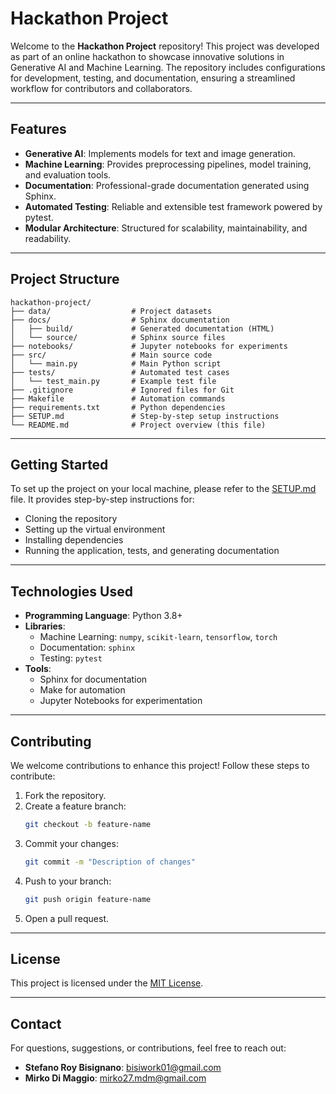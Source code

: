 # Hackathon Project

Welcome to the **Hackathon Project** repository! This project was developed as part of an online hackathon to showcase innovative solutions in Generative AI and Machine Learning. The repository includes configurations for development, testing, and documentation, ensuring a streamlined workflow for contributors and collaborators.

---

## **Features**

- **Generative AI**: Implements models for text and image generation.
- **Machine Learning**: Provides preprocessing pipelines, model training, and evaluation tools.
- **Documentation**: Professional-grade documentation generated using Sphinx.
- **Automated Testing**: Reliable and extensible test framework powered by pytest.
- **Modular Architecture**: Structured for scalability, maintainability, and readability.

---

## **Project Structure**

```
hackathon-project/
├── data/                  # Project datasets
├── docs/                  # Sphinx documentation
│   ├── build/             # Generated documentation (HTML)
│   └── source/            # Sphinx source files
├── notebooks/             # Jupyter notebooks for experiments
├── src/                   # Main source code
│   └── main.py            # Main Python script
├── tests/                 # Automated test cases
│   └── test_main.py       # Example test file
├── .gitignore             # Ignored files for Git
├── Makefile               # Automation commands
├── requirements.txt       # Python dependencies
├── SETUP.md               # Step-by-step setup instructions
└── README.md              # Project overview (this file)
```

---

## **Getting Started**

To set up the project on your local machine, please refer to the [SETUP.md](SETUP.md) file. It provides step-by-step instructions for:

- Cloning the repository
- Setting up the virtual environment
- Installing dependencies
- Running the application, tests, and generating documentation

---

## **Technologies Used**

- **Programming Language**: Python 3.8+
- **Libraries**:
  - Machine Learning: `numpy`, `scikit-learn`, `tensorflow`, `torch`
  - Documentation: `sphinx`
  - Testing: `pytest`
- **Tools**:
  - Sphinx for documentation
  - Make for automation
  - Jupyter Notebooks for experimentation

---

## **Contributing**

We welcome contributions to enhance this project! Follow these steps to contribute:

1. Fork the repository.
2. Create a feature branch:
   ```bash
   git checkout -b feature-name
   ```
3. Commit your changes:
   ```bash
   git commit -m "Description of changes"
   ```
4. Push to your branch:
   ```bash
   git push origin feature-name
   ```
5. Open a pull request.

---

## **License**

This project is licensed under the [MIT License](LICENSE).

---

## **Contact**

For questions, suggestions, or contributions, feel free to reach out:

- **Stefano Roy Bisignano**: bisiwork01@gmail.com  
- **Mirko Di Maggio**: mirko27.mdm@gmail.com
